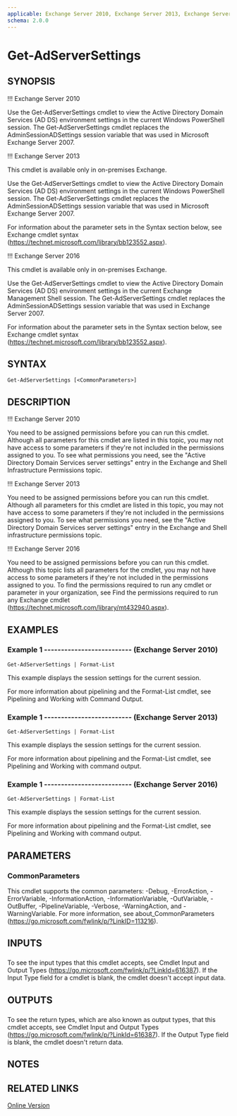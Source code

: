 ```yaml
---
applicable: Exchange Server 2010, Exchange Server 2013, Exchange Server 2016
schema: 2.0.0
---
```


# Get-AdServerSettings

## SYNOPSIS
!!! Exchange Server 2010

Use the Get-AdServerSettings cmdlet to view the Active Directory Domain Services (AD DS) environment settings in the current Windows PowerShell session. The Get-AdServerSettings cmdlet replaces the AdminSessionADSettings session variable that was used in Microsoft Exchange Server 2007.

!!! Exchange Server 2013

This cmdlet is available only in on-premises Exchange.

Use the Get-AdServerSettings cmdlet to view the Active Directory Domain Services (AD DS) environment settings in the current Windows PowerShell session. The Get-AdServerSettings cmdlet replaces the AdminSessionADSettings session variable that was used in Microsoft Exchange Server 2007.

For information about the parameter sets in the Syntax section below, see Exchange cmdlet syntax (https://technet.microsoft.com/library/bb123552.aspx).

!!! Exchange Server 2016

This cmdlet is available only in on-premises Exchange.

Use the Get-AdServerSettings cmdlet to view the Active Directory Domain Services (AD DS) environment settings in the current Exchange Management Shell session. The Get-AdServerSettings cmdlet replaces the AdminSessionADSettings session variable that was used in Exchange Server 2007.

For information about the parameter sets in the Syntax section below, see Exchange cmdlet syntax (https://technet.microsoft.com/library/bb123552.aspx).

## SYNTAX

```
Get-AdServerSettings [<CommonParameters>]
```

## DESCRIPTION
!!! Exchange Server 2010

You need to be assigned permissions before you can run this cmdlet. Although all parameters for this cmdlet are listed in this topic, you may not have access to some parameters if they're not included in the permissions assigned to you. To see what permissions you need, see the "Active Directory Domain Services server settings" entry in the Exchange and Shell Infrastructure Permissions topic.

!!! Exchange Server 2013

You need to be assigned permissions before you can run this cmdlet. Although all parameters for this cmdlet are listed in this topic, you may not have access to some parameters if they're not included in the permissions assigned to you. To see what permissions you need, see the "Active Directory Domain Services server settings" entry in the Exchange and Shell infrastructure permissions topic.

!!! Exchange Server 2016

You need to be assigned permissions before you can run this cmdlet. Although this topic lists all parameters for the cmdlet, you may not have access to some parameters if they're not included in the permissions assigned to you. To find the permissions required to run any cmdlet or parameter in your organization, see Find the permissions required to run any Exchange cmdlet (https://technet.microsoft.com/library/mt432940.aspx).

## EXAMPLES

### Example 1 -------------------------- (Exchange Server 2010)
```
Get-AdServerSettings | Format-List
```

This example displays the session settings for the current session.


For more information about pipelining and the Format-List cmdlet, see Pipelining and Working with Command Output.

### Example 1 -------------------------- (Exchange Server 2013)
```
Get-AdServerSettings | Format-List
```

This example displays the session settings for the current session.


For more information about pipelining and the Format-List cmdlet, see Pipelining and Working with command output.

### Example 1 -------------------------- (Exchange Server 2016)
```
Get-AdServerSettings | Format-List
```

This example displays the session settings for the current session.


For more information about pipelining and the Format-List cmdlet, see Pipelining and Working with command output.

## PARAMETERS

### CommonParameters
This cmdlet supports the common parameters: -Debug, -ErrorAction, -ErrorVariable, -InformationAction, -InformationVariable, -OutVariable, -OutBuffer, -PipelineVariable, -Verbose, -WarningAction, and -WarningVariable. For more information, see about_CommonParameters (https://go.microsoft.com/fwlink/p/?LinkID=113216).

## INPUTS

###  
To see the input types that this cmdlet accepts, see Cmdlet Input and Output Types (https://go.microsoft.com/fwlink/p/?LinkId=616387). If the Input Type field for a cmdlet is blank, the cmdlet doesn't accept input data.

## OUTPUTS

###  
To see the return types, which are also known as output types, that this cmdlet accepts, see Cmdlet Input and Output Types (https://go.microsoft.com/fwlink/p/?LinkId=616387). If the Output Type field is blank, the cmdlet doesn't return data.

## NOTES

## RELATED LINKS

[Online Version](https://technet.microsoft.com/library/c09f17ff-7830-4a4e-a951-501bc44a26ab.aspx)

